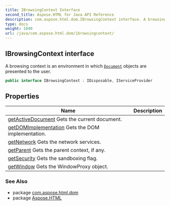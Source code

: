 ```yaml
---
title: IBrowsingContext Interface
second_title: Aspose.HTML for Java API Reference
description: com.aspose.html.dom.IBrowsingContext interface. A browsing context is an environment in which Document objects are presented to the user
type: docs
weight: 1040
url: /java/com.aspose.html.dom/ibrowsingcontext/
---
```

## IBrowsingContext interface

A browsing context is an environment in which [`Document`](../document/) objects are presented to the user.

```java
public interface IBrowsingContext : IDisposable, IServiceProvider
```

## Properties

| Name | Description |
| --- | --- |
| [getActiveDocument](../../com.aspose.html.dom/ibrowsingcontext/activedocument/) Gets the current document. |
| [getDOMImplementation](../../com.aspose.html.dom/ibrowsingcontext/domimplementation/) Gets the DOM implementation. |
| [getNetwork](../../com.aspose.html.dom/ibrowsingcontext/network/) Gets the network services. |
| [getParent](../../com.aspose.html.dom/ibrowsingcontext/parent/) Gets the parent context, if any. |
| [getSecurity](../../com.aspose.html.dom/ibrowsingcontext/security/) Gets the sandboxing flag. |
| [getWindow](../../com.aspose.html.dom/ibrowsingcontext/window/) Gets the WindowProxy object. |

### See Also

* package [com.aspose.html.dom](../../com.aspose.html.dom/)
* package [Aspose.HTML](../../)
